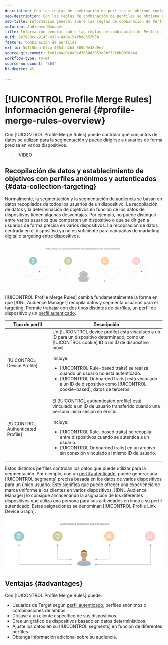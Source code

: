 ```yaml
---
description: Con las reglas de combinación de perfiles se obtiene control sobre los conjuntos de datos utilizados para la segmentación y se puede dirigir a una persona de forma precisa en varios dispositivos.
seo-description: Con las reglas de combinación de perfiles se obtiene control sobre los conjuntos de datos utilizados para la segmentación y se puede dirigir a una persona de forma precisa en varios dispositivos.
seo-title: Información general sobre las reglas de combinación de Perfiles
solution: Audience Manager
title: Información general sobre las reglas de combinación de Perfiles
uuid: 9e7988cc-9145-432b-840a-54fbd8657b3b
feature: Combinación de perfiles
exl-id: 5d1f5bea-0fca-4684-a2b4-585d9e38d9ef
source-git-commit: fe01ebac8c0d0ad3630d3853e0bf32f0b00f6a44
workflow-type: tm+mt
source-wordcount: '364'
ht-degree: 4%

---
```


# [!UICONTROL Profile Merge Rules] Información general {#profile-merge-rules-overview}

Con [!UICONTROL Profile Merge Rules] puede controlar qué conjuntos de datos se utilizan para la segmentación y puede dirigirse a usuarios de forma precisa en varios dispositivos.

>[!VIDEO](https://video.tv.adobe.com/v/28974)

## Recopilación de datos y establecimiento de objetivos con perfiles anónimos y autenticados {#data-collection-targeting}

Normalmente, la segmentación y la segmentación de audiencia se basan en datos recopilados de todos los usuarios de un dispositivo. La recopilación de datos y la determinación de objetivos en función de los datos de dispositivos tienen algunas desventajas. Por ejemplo, no puede distinguir entre varios usuarios que comparten un dispositivo o que se dirigen a usuarios de forma precisa en varios dispositivos. La recopilación de datos centrada en el dispositivo ya no es suficiente para campañas de marketing digital o targeting entre dispositivos.

![](assets/unauthenticated2.png)

[!UICONTROL Profile Merge Rules] cambia fundamentalmente la forma en que  [!DNL Audience Manager] recopila datos y segmenta usuarios para el targeting. Permite trabajar con dos tipos distintos de perfiles, un perfil de dispositivo y un [perfil autenticado](../../reference/visitor-authentication-states.md).

| Tipo de perfil | Descripción |
|---|---|
| [!UICONTROL Device Profile] | Un [!UICONTROL device profile] está vinculado a un ID para un dispositivo determinado, como un [!UICONTROL cookie] ID o un ID de dispositivo móvil.<br><br> Incluye:<ul><li>[!UICONTROL Rule-based traits] se realiza cuando un usuario no está autenticado.</li><li>[!UICONTROL Onboarded traits] está vinculado a un ID de dispositivo como  [!UICONTROL cookie-based], datos de terceros.</li></ul> |
| [!UICONTROL Authenticated Profile] | El [!UICONTROL authenticated profile] está vinculado a un ID de usuario transferido cuando una persona inicia sesión en el sitio.<br><br>Incluye:<ul><li>[!UICONTROL Rule-based traits] se recopila entre dispositivos cuando se autentica a un usuario.</li><li>[!UICONTROL Onboarded traits] en un archivo sin conexión vinculado al mismo ID de usuario.</li></ul> |

Estos distintos perfiles controlan los datos que puede utilizar para la segmentación. Por ejemplo, con un [perfil autenticado](../../reference/visitor-authentication-states.md), puede generar una [!UICONTROL segments] precisa basada en los datos de varios dispositivos para un único usuario. Esto significa que puede ofrecer una experiencia de marca uniforme a los clientes en varios dispositivos. [!DNL Audience Manager] lo consigue almacenando la asignación de los diferentes dispositivos que utiliza una persona para sus actividades en línea a su perfil [ ](../../reference/visitor-authentication-states.md)autenticado. Estas asignaciones se denominan [!UICONTROL Profile Link Device Graph].

![](assets/authenticated2.png)

## Ventajas {#advantages}

Con [!UICONTROL Profile Merge Rules] puede:

* Usuarios de Target según [perfil autenticado](../../reference/visitor-authentication-states.md), perfiles anónimos o combinaciones de ambos.
* Diríjase a un cliente específico de sus dispositivos.
* Cree un gráfico de dispositivos basado en datos determinísticos.
* Ajuste los datos en su [!UICONTROL segments] en función de diferentes perfiles.
* Obtenga información adicional sobre su audiencia.
